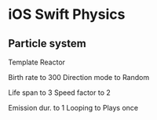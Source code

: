 # iOS Swift Physics

## Particle system

Template Reactor

Birth rate to 300
Direction mode to Random

Life span to 3
Speed factor to 2

Emission dur. to 1
Looping to Plays once
